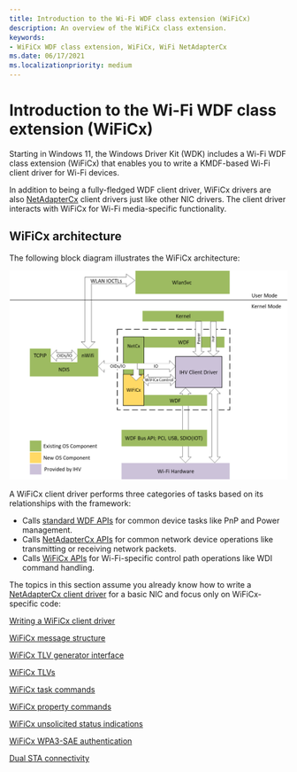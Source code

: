 ```yaml
---
title: Introduction to the Wi-Fi WDF class extension (WiFiCx)
description: An overview of the WiFiCx class extension.
keywords:
- WiFiCx WDF class extension, WiFiCx, WiFi NetAdapterCx
ms.date: 06/17/2021
ms.localizationpriority: medium
---
```


# Introduction to the Wi-Fi WDF class extension (WiFiCx)

Starting in Windows 11, the Windows Driver Kit (WDK) includes a Wi-Fi WDF class extension (WiFiCx) that enables you to write a KMDF-based Wi-Fi client driver for Wi-Fi devices.

In addition to being a fully-fledged WDF client driver, WiFiCx drivers are also [NetAdapterCx](netcx.md) client drivers just like other NIC drivers. The client driver interacts with WiFiCx for Wi-Fi media-specific functionality.

## WiFiCx architecture

The following block diagram illustrates the WiFiCx architecture:

![WiFiCx architecture](images/wificx.png)

A WiFiCx client driver performs three categories of tasks based on its relationships with the framework:

- Calls [standard WDF APIs](/windows-hardware/drivers/ddi/_wdf/) for common device tasks like PnP and Power management.
- Calls [NetAdapterCx APIs](/windows-hardware/drivers/ddi/_netvista/#netadaptercx) for common network device operations like transmitting or receiving network packets.
- Calls [WiFiCx APIs](/windows-hardware/drivers/ddi/_netvista/#wificx) for Wi-Fi-specific control path operations like WDI command handling.

The topics in this section assume you already know how to write a [NetAdapterCx client driver](netcx.md) for a basic NIC and focus only on WiFiCx-specific code:

[Writing a WiFiCx client driver](writing-a-wificx-client-driver.md)

[WiFiCx message structure](wificx-message-structure.md)

[WiFiCx TLV generator interface](wificx-tlv-generator-interface.md)

[WiFiCx TLVs](wdi-tlv-6-ghz-band-channel.md)

[WiFiCx task commands](oid-wdi-task-change-operation-mode.md)

[WiFiCx property commands](oid-wdi-abort-task.md)

[WiFiCx unsolicited status indications](ndis-status-wdi-indication-action-frame-received.md)

[WiFiCx WPA3-SAE authentication](wificx-wpa3-sae-authentication.md)

[Dual STA connectivity](dual-sta-connectivity.md)